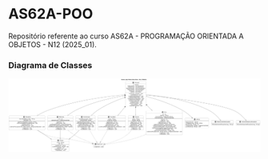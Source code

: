 # AS62A-POO
Repositório referente ao curso AS62A - PROGRAMAÇÃO ORIENTADA A OBJETOS - N12 (2025_01).
### Diagrama de Classes
![Diagrama de Classes](https://raw.githubusercontent.com/jpdelero/AS62A-POO/main/ProjetoParcial/diagramaClasses.png)
